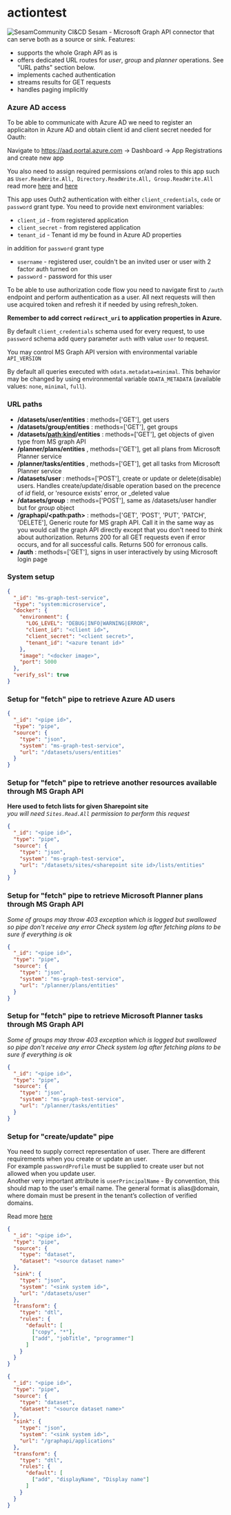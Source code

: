 # actiontest
![SesamCommunity CI&CD](https://github.com/meyhane/actionstest/workflows/SesamCommunity%20CI&CD/badge.svg)
Sesam - Microsoft Graph API connector that can serve both as a source or sink.
Features:
  * supports the whole Graph API as is
  * offers dedicated URL routes for _user_, _group_ and _planner_ operations. See "URL paths" section below.
  * implements cached authentication
  * streams results for GET requests
  * handles paging implicitly

### Azure AD access

To be able to communicate with Azure AD we need to register an applicaiton in Azure AD and obtain client id and client secret needed for Oauth:

Navigate to https://aad.portal.azure.com -> Dashboard -> App Registrations and create new app

You also need to assign required permissions or/and roles to this app such as `User.ReadWrite.All, Directory.ReadWrite.All, Group.ReadWrite.All`  
read more [here](https://docs.microsoft.com/en-us/graph/api/user-post-users?view=graph-rest-1.0&tabs=cs) and [here](https://stackoverflow.com/questions/52626067/microsoft-graph-api-insufficient-privileges-when-trying-to-update-mobilephone)

This app uses Outh2 authentication with either `client_credentials`, `code` or `password` grant type. You need to provide next environment variables:

* `client_id` - from registered application
* `client_secret` - from registered application
* `tenant_id` - Tenant id my be found in Azure AD properties  

in addition for `password` grant type  
* `username` - registered user, couldn't be an invited user or user with 2 factor auth turned on
* `password` - password for this user

To be able to use  authorization code flow you need to navigate first to `/auth` endpoint and perform authentication as a user.
All next requests will then use acquired token and refresh it if needed by using refresh_token.  

**Remember to add correct `redirect_uri` to application properties in Azure.**

By default `client_credentials` schema used for every request, to use `password` schema add query parameter `auth` with value `user` to request.

You may control MS Graph API version with environmental variable `API_VERSION`


By default all queries executed with `odata.metadata=minimal`. This behavior may be changed by using  environmental variable `ODATA_METADATA` (available values: `none`, `minimal`, `full`).


### URL paths

 * **/datasets/user/entities** : methods=['GET'], get users
 * **/datasets/group/entities** : methods=['GET'], get groups
 * **/datasets/<path:kind>/entities** : methods=['GET'], get objects of given type from MS graph API
 * **/planner/plans/entities** , methods=['GET'], get all plans from Microsoft Planner service
 * **/planner/tasks/entities** , methods=['GET'], get all tasks from Microsoft Planner service
 * **/datasets/user** : methods=['POST'], create or update or delete(disable) users. Handles create/update/disable operation based on the precence of _id_ field, or 'resource exists' error, or \_deleted value
 * **/datasets/group** : methods=['POST'], same as /datasets/user handler but for _group_ object
 * **/graphapi/&lt;path:path&gt;** : methods=['GET', 'POST', 'PUT', 'PATCH', 'DELETE'], Generic route for MS graph API. Call it in the same way as you would call the graph API directly except that you don't need to think about authorization. Returns 200 for all GET requests even if error occurs, and for all successful calls. Returns 500 for erronous calls.
 * **/auth** : methods=['GET'], signs in user interactively by using Microsoft login page

### System setup

```json
{
  "_id": "ms-graph-test-service",
  "type": "system:microservice",
  "docker": {
    "environment": {
      "LOG_LEVEL": "DEBUG|INFO|WARNING|ERROR",
      "client_id": "<client id>",
      "client_secret": "<client secret>",
      "tenant_id": "<azure tenant id>"
    },
    "image": "<docker image>",
    "port": 5000
  },
  "verify_ssl": true
}
```

### Setup for "fetch" pipe to retrieve Azure AD users

```json
{
  "_id": "<pipe id>",
  "type": "pipe",
  "source": {
    "type": "json",
    "system": "ms-graph-test-service",
    "url": "/datasets/users/entities"
  }
}

```

### Setup for "fetch" pipe to retrieve another resources available through MS Graph API
**Here used to fetch lists for given Sharepoint site**  
*you will need `Sites.Read.All` permission to perform this request*

```json
{
  "_id": "<pipe id>",
  "type": "pipe",
  "source": {
    "type": "json",
    "system": "ms-graph-test-service",
    "url": "/datasets/sites/<sharepoint site id>/lists/entities"
  }
}

```

### Setup for "fetch" pipe to retrieve Microsoft Planner plans through MS Graph API
*Some of groups may throw 403 exception which is logged but swallowed so pipe don't receive any error*
*Check system log after fetching plans to be sure if everything is ok*

```json
{
  "_id": "<pipe id>",
  "type": "pipe",
  "source": {
    "type": "json",
    "system": "ms-graph-test-service",
    "url": "/planner/plans/entities"
  }
}

```


### Setup for "fetch" pipe to retrieve Microsoft Planner tasks through MS Graph API
*Some of groups may throw 403 exception which is logged but swallowed so pipe don't receive any error*
*Check system log after fetching plans to be sure if everything is ok*

```json
{
  "_id": "<pipe id>",
  "type": "pipe",
  "source": {
    "type": "json",
    "system": "ms-graph-test-service",
    "url": "/planner/tasks/entities"
  }
}

```

### Setup for "create/update" pipe

You need to supply correct representation of user. There are different requirements when you create or update an user.  
For example `passwordProfile` must be supplied to create user but not allowed when you update user.  
Another very important attribute is `userPrincipalName` -  By convention, this should map to the user's email name. The general format is alias@domain, where domain must be present in the tenant’s collection of verified domains.   

Read more [here](https://docs.microsoft.com/en-us/graph/api/resources/user?view=graph-rest-beta)

```json
{
  "_id": "<pipe id>",
  "type": "pipe",
  "source": {
    "type": "dataset",
    "dataset": "<source dataset name>"
  },
  "sink": {
    "type": "json",
    "system": "<sink system id>",
    "url": "/datasets/user"
  },
  "transform": {
    "type": "dtl",
    "rules": {
      "default": [
        ["copy", "*"],
        ["add", "jobTitle", "programmer"]
      ]
    }
  }
}

```

```json
{
  "_id": "<pipe id>",
  "type": "pipe",
  "source": {
    "type": "dataset",
    "dataset": "<source dataset name>"
  },
  "sink": {
    "type": "json",
    "system": "<sink system id>",
    "url": "/graphapi/applications"
  },
  "transform": {
    "type": "dtl",
    "rules": {
      "default": [
        ["add", "displayName", "Display name"]
      ]
    }
  }
}

```
